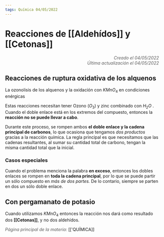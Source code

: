 ```yaml
---
tags: Química 04/05/2022
---
```


# Reacciones de [[Aldehídos]] y [[Cetonas]]
<div style="text-align: right; opacity: 0.7; font-style: italic;">Creado el 04/05/2022</div>
<div style="text-align: right; opacity: 0.7; font-style: italic;">Última actualización el 04/05/2022</div>

## Reacciones de ruptura oxidativa de los alquenos

La ozonolisis de los alquenos y la oxidación con $KMnO_4$  en condiciones enérgicas 

Estas reacciones necesitan tener Ozono ($O_3$) y zinc combinado con $H_2O$ . Cuando el doble enlace está en los extremos del compuesto, entonces la **reacción no se puede llevar a cabo**.

Durante este proceso, se rompen ambos **el doble enlace y la cadena principal de carbonos**, lo que ocasiona que tengamos *dos productos* gracias a la reacción química. La regla principal es que necesitamos que las cadenas resultantes, al sumar su cantidad total de carbono, tengan la misma cantidad total que la inicial.

### Casos especiales

Cuando el problema menciona la palabra **en exceso**, entonces los dobles enlaces se rompen en **toda la cadena principal**, por lo que se puede partir un sólo compuesto en *más de dos partes.* De lo contario, siempre se parten en dos un sólo doble enlace.

## Con pergamanato de potasio

Cuando utilizamos $KMnO_4$ entonces la reacción nos dará como resultado dos **[[Cetonas]]**, y no dos aldehídos.

<span style="opacity: 0.7; font-style: italic;">Página principal de la materia:</span> [['QUÍMICA]]